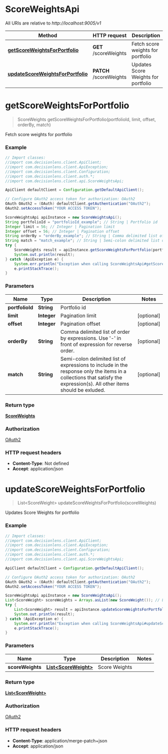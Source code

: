 # ScoreWeightsApi

All URIs are relative to *http://localhost:9005/v1*

Method | HTTP request | Description
------------- | ------------- | -------------
[**getScoreWeightsForPortfolio**](ScoreWeightsApi.md#getScoreWeightsForPortfolio) | **GET** /scoreWeights | Fetch score weights for portfolio
[**updateScoreWeightsForPortfolio**](ScoreWeightsApi.md#updateScoreWeightsForPortfolio) | **PATCH** /scoreWeights | Updates Score Weights for portfolio


<a name="getScoreWeightsForPortfolio"></a>
# **getScoreWeightsForPortfolio**
> ScoreWeights getScoreWeightsForPortfolio(portfolioId, limit, offset, orderBy, match)

Fetch score weights for portfolio

### Example
```java
// Import classes:
//import com.decisionlens.client.ApiClient;
//import com.decisionlens.client.ApiException;
//import com.decisionlens.client.Configuration;
//import com.decisionlens.client.auth.*;
//import com.decisionlens.client.api.ScoreWeightsApi;

ApiClient defaultClient = Configuration.getDefaultApiClient();

// Configure OAuth2 access token for authorization: OAuth2
OAuth OAuth2 = (OAuth) defaultClient.getAuthentication("OAuth2");
OAuth2.setAccessToken("YOUR ACCESS TOKEN");

ScoreWeightsApi apiInstance = new ScoreWeightsApi();
String portfolioId = "portfolioId_example"; // String | Portfolio id
Integer limit = 56; // Integer | Pagination limit
Integer offset = 56; // Integer | Pagination offset
String orderBy = "orderBy_example"; // String | Comma delimited list of order by expressions. Use '-' in front of expression for reverse order.
String match = "match_example"; // String | Semi-colon delimited list of expressions to include in the response only the items in a collections that satisfy the expression(s). All other items should be exluded.
try {
    ScoreWeights result = apiInstance.getScoreWeightsForPortfolio(portfolioId, limit, offset, orderBy, match);
    System.out.println(result);
} catch (ApiException e) {
    System.err.println("Exception when calling ScoreWeightsApi#getScoreWeightsForPortfolio");
    e.printStackTrace();
}
```

### Parameters

Name | Type | Description  | Notes
------------- | ------------- | ------------- | -------------
 **portfolioId** | **String**| Portfolio id |
 **limit** | **Integer**| Pagination limit | [optional]
 **offset** | **Integer**| Pagination offset | [optional]
 **orderBy** | **String**| Comma delimited list of order by expressions. Use &#39;-&#39; in front of expression for reverse order. | [optional]
 **match** | **String**| Semi-colon delimited list of expressions to include in the response only the items in a collections that satisfy the expression(s). All other items should be exluded. | [optional]

### Return type

[**ScoreWeights**](ScoreWeights.md)

### Authorization

[OAuth2](../README.md#OAuth2)

### HTTP request headers

 - **Content-Type**: Not defined
 - **Accept**: application/json

<a name="updateScoreWeightsForPortfolio"></a>
# **updateScoreWeightsForPortfolio**
> List&lt;ScoreWeight&gt; updateScoreWeightsForPortfolio(scoreWeights)

Updates Score Weights for portfolio

### Example
```java
// Import classes:
//import com.decisionlens.client.ApiClient;
//import com.decisionlens.client.ApiException;
//import com.decisionlens.client.Configuration;
//import com.decisionlens.client.auth.*;
//import com.decisionlens.client.api.ScoreWeightsApi;

ApiClient defaultClient = Configuration.getDefaultApiClient();

// Configure OAuth2 access token for authorization: OAuth2
OAuth OAuth2 = (OAuth) defaultClient.getAuthentication("OAuth2");
OAuth2.setAccessToken("YOUR ACCESS TOKEN");

ScoreWeightsApi apiInstance = new ScoreWeightsApi();
List<ScoreWeight> scoreWeights = Arrays.asList(new ScoreWeight()); // List<ScoreWeight> | Score Weights
try {
    List<ScoreWeight> result = apiInstance.updateScoreWeightsForPortfolio(scoreWeights);
    System.out.println(result);
} catch (ApiException e) {
    System.err.println("Exception when calling ScoreWeightsApi#updateScoreWeightsForPortfolio");
    e.printStackTrace();
}
```

### Parameters

Name | Type | Description  | Notes
------------- | ------------- | ------------- | -------------
 **scoreWeights** | [**List&lt;ScoreWeight&gt;**](ScoreWeight.md)| Score Weights |

### Return type

[**List&lt;ScoreWeight&gt;**](ScoreWeight.md)

### Authorization

[OAuth2](../README.md#OAuth2)

### HTTP request headers

 - **Content-Type**: application/merge-patch+json
 - **Accept**: application/json

